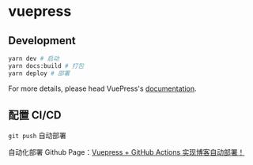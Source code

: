 # vuepress

## Development

```bash
yarn dev # 启动
yarn docs:build # 打包
yarn deploy # 部署
```

For more details, please head VuePress's [documentation](https://v1.vuepress.vuejs.org/).

## 配置 CI/CD

`git push` 自动部署  

自动化部署 Github Page：[Vuepress + GitHub Actions 实现博客自动部署！](https://juejin.cn/post/7000572105154625567)
